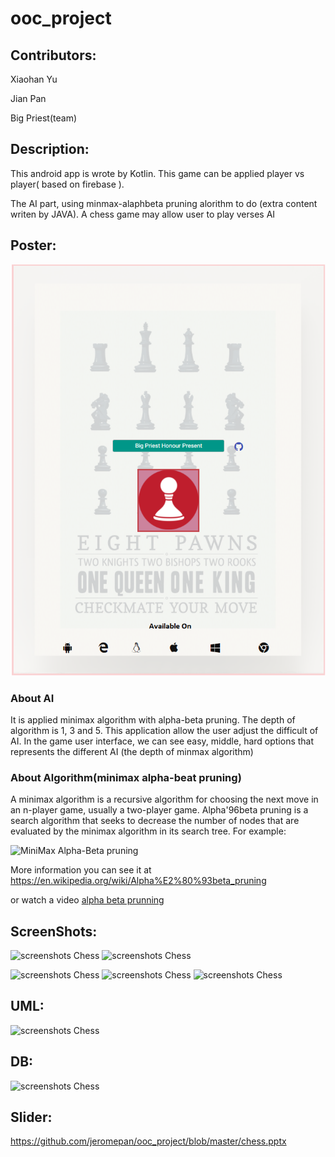 # ooc_project

## Contributors:
 Xiaohan Yu
 
 Jian Pan
 
 Big Priest(team)

## Description:

This android app is wrote by Kotlin.
This game can be applied player vs player( based on firebase ).


The AI part, using minmax-alaphbeta pruning alorithm to do (extra content writen by JAVA).
A chess game may allow user to play verses AI

## Poster:
![poster Chess](https://raw.githubusercontent.com/RockSoda/chessgame/master/the%20big%20priest.png)

  ### About AI
  
  It is applied minimax algorithm with alpha-beta pruning. 
  The depth of algorithm is 1, 3 and 5. This application allow the user adjust the difficult of AI.
  In the game user interface, we can see easy, middle, hard options that represents the different AI (the depth of minmax algorithm)
  
  ### About Algorithm(minimax alpha-beat pruning)
  A minimax algorithm is a recursive algorithm for choosing the next move in an n-player game, usually a two-player game. 
  Alpha\'96beta pruning is a search algorithm that seeks to decrease the number of nodes that are evaluated by the minimax algorithm in its search tree.
  For example:
  
  ![MiniMax Alpha-Beta pruning](https://github.com/jeromepan/chessgame/blob/master/Alpha-Beta-Pruning.png)
  
  More information you can see it at https://en.wikipedia.org/wiki/Alpha%E2%80%93beta_pruning
  
  or watch a video
  [alpha beta prunning](https://www.youtube.com/watch?v=d2maa6k2gYE)
  



## ScreenShots:

![screenshots Chess](https://github.com/jeromepan/ooc_project/blob/master/pics/1.jpeg)
![screenshots Chess](https://github.com/jeromepan/ooc_project/blob/master/pics/2.jpeg)

![screenshots Chess](https://github.com/jeromepan/ooc_project/blob/master/pics/3.jpeg)
![screenshots Chess](https://github.com/jeromepan/ooc_project/blob/master/pics/4.jpeg)
![screenshots Chess](https://github.com/jeromepan/ooc_project/blob/master/pics/5.jpeg)

## UML:

![screenshots Chess](https://github.com/jeromepan/ooc_project/blob/master/uml.png)

## DB:

![screenshots Chess](https://github.com/jeromepan/ooc_project/blob/master/db.png)

## Slider:

https://github.com/jeromepan/ooc_project/blob/master/chess.pptx



